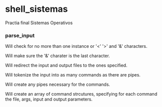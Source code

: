 # shell_sistemas
Practia final Sistemas Operativos


### parse_input

Will check for no more than one instance or '<' '>' and '&' characters.

Will make sure the '&' charater is the last character.

Will redirect the input and output files to the ones specified.

Will tokenize the input into as many commands as there are pipes.

Will create any pipes necessary for the commands.

Will create an array of command strcutures, specifying for each command the file, args, input and output parameters.
